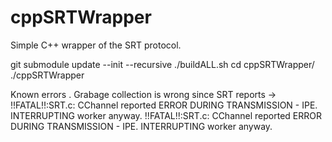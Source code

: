 # cppSRTWrapper

Simple C++ wrapper of the SRT protocol. 

git submodule update --init --recursive
./buildALL.sh
cd cppSRTWrapper/
./cppSRTWrapper

Known errors . Grabage collection is wrong since SRT reports ->
!!FATAL!!:SRT.c: CChannel reported ERROR DURING TRANSMISSION - IPE. INTERRUPTING worker anyway.
!!FATAL!!:SRT.c: CChannel reported ERROR DURING TRANSMISSION - IPE. INTERRUPTING worker anyway.
